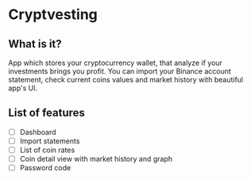# Cryptvesting

## What is it?
App which stores your cryptocurrency wallet, that analyze if your investments brings you profit. You can import your Binance account statement, check current coins values and market history with beautiful app's UI.

## List of features

- [ ] Dashboard
- [ ] Import statements
- [ ] List of coin rates
- [ ] Coin detail view with market history and graph
- [ ] Password code
